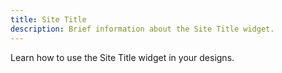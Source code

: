 ```yaml
---
title: Site Title
description: Brief information about the Site Title widget.
---
```


Learn how to use the Site Title widget in your designs.
